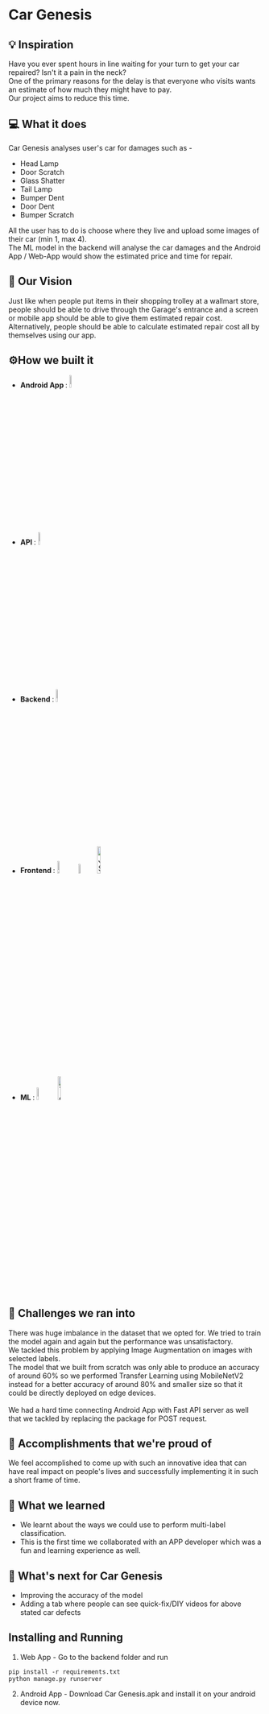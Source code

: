 # Car Genesis

## 💡 Inspiration

Have you ever spent hours in line waiting for your turn to get your car repaired? Isn't it a pain in the neck? <br>
One of the primary reasons for the delay is that everyone who visits wants an estimate of how much they might have to pay. <br>
Our project aims to reduce this time.

## 💻 What it does

Car Genesis analyses user's car for damages such as -
- Head Lamp
- Door Scratch
- Glass Shatter
- Tail Lamp
- Bumper Dent
- Door Dent
- Bumper Scratch

All the user has to do is choose where they live and upload some images of their car (min 1, max 4). <br>
The ML model in the backend will analyse the car damages and the Android App / Web-App would show the estimated price and time for repair. <br>

## 🌟 Our Vision

Just like when people put items in their shopping trolley at a wallmart store, people should be able to drive through the Garage's entrance and a screen or mobile app
should be able to give them estimated repair cost. <br>
Alternatively, people should be able to calculate estimated repair cost all by themselves using our app.

## ⚙️How we built it
- <b> Android App </b>: <img alt="Flutter" width="8%" src="https://img.shields.io/badge/Flutter-%2302569B.svg?style=for-the-badge&logo=Flutter&logoColor=white" />
- <b> API </b>: <img alt="Fast API" width="8%" src="https://img.shields.io/badge/FastAPI-005571?style=for-the-badge&logo=fastapi" />
- <b> Backend </b>: <img alt="Django" width="8%" src="https://img.shields.io/badge/django-%23092E20.svg?style=for-the-badge&logo=django&logoColor=white" />
- <b> Frontend </b>: <img alt="HTML" width="8%" src="https://img.shields.io/badge/html5-%23E34F26.svg?style=for-the-badge&logo=html5&logoColor=white" /> <img alt="CSS" width="7%" src="https://img.shields.io/badge/css3-%231572B6.svg?style=for-the-badge&logo=css3&logoColor=white" /> <img alt="JS" width="11.7%" src="https://img.shields.io/badge/javascript-%23323330.svg?style=for-the-badge&logo=javascript&logoColor=%23F7DF1E" />
- <b> ML </b>: <img alt="Python" width="8%" src="https://img.shields.io/badge/python-3670A0?style=for-the-badge&logo=python&logoColor=ffdd54" /> <img alt="TensorFlow" width="11%" src="https://img.shields.io/badge/TensorFlow-%23FF6F00.svg?style=for-the-badge&logo=TensorFlow&logoColor=white" />

## 🧠 Challenges we ran into

There was huge imbalance in the dataset that we opted for. We tried to train the model again and again but the performance was unsatisfactory. <br>
We tackled this problem by applying Image Augmentation on images with selected labels. <br>
The model that we built from scratch was only able to produce an accuracy of around 60% so we performed Transfer Learning using MobileNetV2 instead for a better accuracy of around 80% and smaller size so that it could be directly deployed on edge devices. <br>
<br>
We had a hard time connecting Android App with Fast API server as well that we tackled by replacing the package for POST request.

## 🏅 Accomplishments that we're proud of

We feel accomplished to come up with such an innovative idea that can have real impact on people's lives and successfully implementing it in such a short frame of time.

## 📖 What we learned

- We learnt about the ways we could use to perform multi-label classification.
- This is the first time we collaborated with an APP developer which was a fun and learning experience as well.

## 🚀 What's next for Car Genesis

- Improving the accuracy of the model
- Adding a tab where people can see quick-fix/DIY videos for above stated car defects 

## Installing and Running

1. Web App - 
Go to the backend folder and run
```
pip install -r requirements.txt
python manage.py runserver
```

2. Android App -
Download Car Genesis.apk and install it on your android device now.

